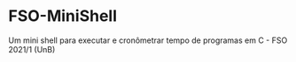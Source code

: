 # FSO-MiniShell
Um mini shell para executar e cronômetrar tempo de programas em C - FSO 2021/1 (UnB)
